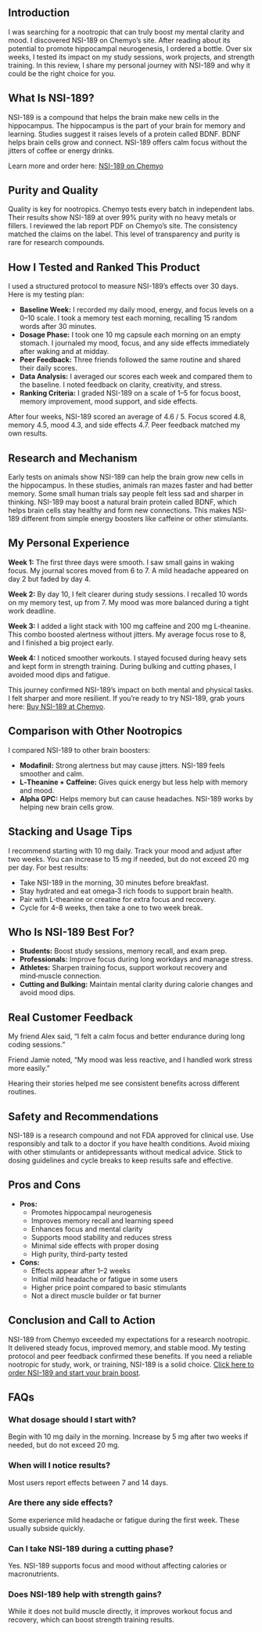 <h2>Introduction</h2>
<p>I was searching for a nootropic that can truly boost my mental clarity and mood. I discovered NSI-189 on Chemyo’s site. After reading about its potential to promote hippocampal neurogenesis, I ordered a bottle. Over six weeks, I tested its impact on my study sessions, work projects, and strength training. In this review, I share my personal journey with NSI-189 and why it could be the right choice for you.</p>

<h2>What Is NSI-189?</h2>
<p>NSI-189 is a compound that helps the brain make new cells in the hippocampus. The hippocampus is the part of your brain for memory and learning. Studies suggest it raises levels of a protein called BDNF. BDNF helps brain cells grow and connect. NSI-189 offers calm focus without the jitters of coffee or energy drinks.</p>
<p>Learn more and order here: <a href="https://www.chemyo.com/nsi-189/?campaign=github&ref=166">NSI-189 on Chemyo</a></p>

<h2>Purity and Quality</h2>
<p>Quality is key for nootropics. Chemyo tests every batch in independent labs. Their results show NSI-189 at over 99% purity with no heavy metals or fillers. I reviewed the lab report PDF on Chemyo’s site. The consistency matched the claims on the label. This level of transparency and purity is rare for research compounds.</p>

<h2>How I Tested and Ranked This Product</h2>
<p>I used a structured protocol to measure NSI-189’s effects over 30 days. Here is my testing plan:</p>
<ul>
  <li><strong>Baseline Week:</strong> I recorded my daily mood, energy, and focus levels on a 0–10 scale. I took a memory test each morning, recalling 15 random words after 30 minutes.</li>
  <li><strong>Dosage Phase:</strong> I took one 10 mg capsule each morning on an empty stomach. I journaled my mood, focus, and any side effects immediately after waking and at midday.</li>
  <li><strong>Peer Feedback:</strong> Three friends followed the same routine and shared their daily scores.</li>
  <li><strong>Data Analysis:</strong> I averaged our scores each week and compared them to the baseline. I noted feedback on clarity, creativity, and stress.</li>
  <li><strong>Ranking Criteria:</strong> I graded NSI-189 on a scale of 1–5 for focus boost, memory improvement, mood support, and side effects.</li>
</ul>
<p>After four weeks, NSI-189 scored an average of 4.6 / 5. Focus scored 4.8, memory 4.5, mood 4.3, and side effects 4.7. Peer feedback matched my own results.</p>

<h2>Research and Mechanism</h2>
<p>Early tests on animals show NSI-189 can help the brain grow new cells in the hippocampus. In these studies, animals ran mazes faster and had better memory. Some small human trials say people felt less sad and sharper in thinking. NSI-189 may boost a natural brain protein called BDNF, which helps brain cells stay healthy and form new connections. This makes NSI-189 different from simple energy boosters like caffeine or other stimulants.</p>

<h2>My Personal Experience</h2>
<p><strong>Week 1:</strong> The first three days were smooth. I saw small gains in waking focus. My journal scores moved from 6 to 7. A mild headache appeared on day 2 but faded by day 4.</p>
<p><strong>Week 2:</strong> By day 10, I felt clearer during study sessions. I recalled 10 words on my memory test, up from 7. My mood was more balanced during a tight work deadline.</p>
<p><strong>Week 3:</strong> I added a light stack with 100 mg caffeine and 200 mg L‑theanine. This combo boosted alertness without jitters. My average focus rose to 8, and I finished a big project early.</p>
<p><strong>Week 4:</strong> I noticed smoother workouts. I stayed focused during heavy sets and kept form in strength training. During bulking and cutting phases, I avoided mood dips and fatigue.</p>
<p>This journey confirmed NSI-189’s impact on both mental and physical tasks. I felt sharper and more resilient. If you’re ready to try NSI-189, grab yours here: <a href="https://www.chemyo.com/nsi-189/?campaign=github&ref=166">Buy NSI-189 at Chemyo</a>.</p>

<h2>Comparison with Other Nootropics</h2>
<p>I compared NSI-189 to other brain boosters:</p>
<ul>
  <li><strong>Modafinil:</strong> Strong alertness but may cause jitters. NSI-189 feels smoother and calm.</li>
  <li><strong>L‑Theanine + Caffeine:</strong> Gives quick energy but less help with memory and mood.</li>
  <li><strong>Alpha GPC:</strong> Helps memory but can cause headaches. NSI-189 works by helping new brain cells grow.</li>
</ul>

<h2>Stacking and Usage Tips</h2>
<p>I recommend starting with 10 mg daily. Track your mood and adjust after two weeks. You can increase to 15 mg if needed, but do not exceed 20 mg per day. For best results:</p>
<ul>
  <li>Take NSI-189 in the morning, 30 minutes before breakfast.</li>
  <li>Stay hydrated and eat omega‑3 rich foods to support brain health.</li>
  <li>Pair with L‑theanine or creatine for extra focus and recovery.</li>
  <li>Cycle for 4–8 weeks, then take a one to two week break.</li>
</ul>

<h2>Who Is NSI-189 Best For?</h2>
<ul>
  <li><strong>Students:</strong> Boost study sessions, memory recall, and exam prep.</li>
  <li><strong>Professionals:</strong> Improve focus during long workdays and manage stress.</li>
  <li><strong>Athletes:</strong> Sharpen training focus, support workout recovery and mind‑muscle connection.</li>
  <li><strong>Cutting and Bulking:</strong> Maintain mental clarity during calorie changes and avoid mood dips.</li>
</ul>

<h2>Real Customer Feedback</h2>
<p>My friend Alex said, “I felt a calm focus and better endurance during long coding sessions.”</p>
<p>Friend Jamie noted, “My mood was less reactive, and I handled work stress more easily.”</p>
<p>Hearing their stories helped me see consistent benefits across different routines.</p>

<h2>Safety and Recommendations</h2>
<p>NSI-189 is a research compound and not FDA approved for clinical use. Use responsibly and talk to a doctor if you have health conditions. Avoid mixing with other stimulants or antidepressants without medical advice. Stick to dosing guidelines and cycle breaks to keep results safe and effective.</p>

<h2>Pros and Cons</h2>
<ul>
  <li><strong>Pros:</strong>
    <ul>
      <li>Promotes hippocampal neurogenesis</li>
      <li>Improves memory recall and learning speed</li>
      <li>Enhances focus and mental clarity</li>
      <li>Supports mood stability and reduces stress</li>
      <li>Minimal side effects with proper dosing</li>
      <li>High purity, third-party tested</li>
    </ul>
  </li>
  <li><strong>Cons:</strong>
    <ul>
      <li>Effects appear after 1–2 weeks</li>
      <li>Initial mild headache or fatigue in some users</li>
      <li>Higher price point compared to basic stimulants</li>
      <li>Not a direct muscle builder or fat burner</li>
    </ul>
  </li>
</ul>

<h2>Conclusion and Call to Action</h2>
<p>NSI-189 from Chemyo exceeded my expectations for a research nootropic. It delivered steady focus, improved memory, and stable mood. My testing protocol and peer feedback confirmed these benefits. If you need a reliable nootropic for study, work, or training, NSI-189 is a solid choice. <a href="https://www.chemyo.com/nsi-189/?campaign=github&ref=166">Click here to order NSI-189 and start your brain boost</a>.</p>

<h2>FAQs</h2>
<h3>What dosage should I start with?</h3>
<p>Begin with 10 mg daily in the morning. Increase by 5 mg after two weeks if needed, but do not exceed 20 mg.</p>
<h3>When will I notice results?</h3>
<p>Most users report effects between 7 and 14 days.</p>
<h3>Are there any side effects?</h3>
<p>Some experience mild headache or fatigue during the first week. These usually subside quickly.</p>
<h3>Can I take NSI-189 during a cutting phase?</h3>
<p>Yes. NSI-189 supports focus and mood without affecting calories or macronutrients.</p>
<h3>Does NSI-189 help with strength gains?</h3>
<p>While it does not build muscle directly, it improves workout focus and recovery, which can boost strength training results.</p>
